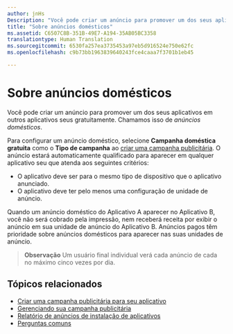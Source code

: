 ```yaml
---
author: jnHs
Description: "Você pode criar um anúncio para promover um dos seus aplicativos em outros aplicativos seus gratuitamente. Chamamos isso de anúncios domésticos."
title: "Sobre anúncios domésticos"
ms.assetid: C6507C8B-351B-49E7-A194-35AB05BC3358
translationtype: Human Translation
ms.sourcegitcommit: 6530fa257ea3735453a97eb5d916524e750e62fc
ms.openlocfilehash: c9b73bb1963839640243fce4caaa7f3701b1eb45

---
```


# Sobre anúncios domésticos


Você pode criar um anúncio para promover um dos seus aplicativos em outros aplicativos seus gratuitamente. Chamamos isso de *anúncios domésticos*.

Para configurar um anúncio doméstico, selecione **Campanha doméstica gratuita** como o **Tipo de campanha** ao [criar uma campanha publicitária](create-an-ad-campaign-for-your-app.md). O anúncio estará automaticamente qualificado para aparecer em qualquer aplicativo seu que atenda aos seguintes critérios:

-   O aplicativo deve ser para o mesmo tipo de dispositivo que o aplicativo anunciado.
-   O aplicativo deve ter pelo menos uma configuração de unidade de anúncio.

Quando um anúncio doméstico do Aplicativo A aparecer no Aplicativo B, você não será cobrado pela impressão, nem receberá receita por exibir o anúncio em sua unidade de anúncio do Aplicativo B. Anúncios pagos têm prioridade sobre anúncios domésticos para aparecer nas suas unidades de anúncio.

> **Observação**  Um usuário final individual verá cada anúncio de cada no máximo cinco vezes por dia.

 

## Tópicos relacionados


* [Criar uma campanha publicitária para seu aplicativo](create-an-ad-campaign-for-your-app.md)
* [Gerenciando sua campanha publicitária](managing-your-ad-campaign.md)
* [Relatório de anúncios de instalação de aplicativos](app-install-ads-reports.md)
* [Perguntas comuns](common-questions.md)





<!--HONumber=Jun16_HO4-->


